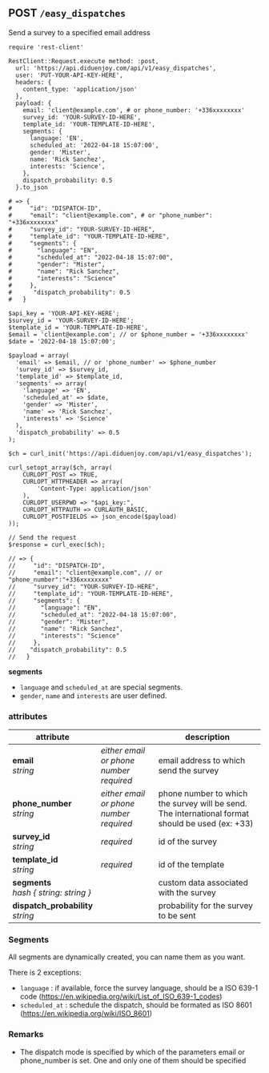 ## POST `/easy_dispatches`

Send a survey to a specified email address

```ruby--Rails
require 'rest-client'

RestClient::Request.execute method: :post,
  url: 'https://api.diduenjoy.com/api/v1/easy_dispatches',
  user: 'PUT-YOUR-API-KEY-HERE',
  headers: {
    content_type: 'application/json'
  },
  payload: {
    email: 'client@example.com', # or phone_number: '+336xxxxxxxx'
    survey_id: 'YOUR-SURVEY-ID-HERE',
    template_id: 'YOUR-TEMPLATE-ID-HERE',
    segments: {
      language: 'EN',
      scheduled_at: '2022-04-18 15:07:00',
      gender: 'Mister',
      name: 'Rick Sanchez',
      interests: 'Science',
    },
    dispatch_probability: 0.5
  }.to_json

# => {
#     "id": "DISPATCH-ID",
#     "email": "client@example.com", # or "phone_number": "+336xxxxxxxx"
#     "survey_id": "YOUR-SURVEY-ID-HERE",
#     "template_id": "YOUR-TEMPLATE-ID-HERE",
#     "segments": {
#       "language": "EN",
#       "scheduled_at": "2022-04-18 15:07:00",
#       "gender": "Mister",
#       "name": "Rick Sanchez",
#       "interests": "Science"
#     },
#      "dispatch_probability": 0.5
#   }
```

```php--php
$api_key = 'YOUR-API-KEY-HERE';
$survey_id = 'YOUR-SURVEY-ID-HERE';
$template_id = 'YOUR-TEMPLATE-ID-HERE',
$email = 'client@example.com'; // or $phone_number = '+336xxxxxxxx'
$date = '2022-04-18 15:07:00';

$payload = array(
  'email' => $email, // or 'phone_number' => $phone_number
  'survey_id' => $survey_id,
  'template_id' => $template_id,
  'segments' => array(
    'language' => 'EN',
    'scheduled_at' => $date,
    'gender' => 'Mister',
    'name' => 'Rick Sanchez',
    'interests' => 'Science'
  ),
  'dispatch_probability' => 0.5
);

$ch = curl_init('https://api.diduenjoy.com/api/v1/easy_dispatches');

curl_setopt_array($ch, array(
    CURLOPT_POST => TRUE,
    CURLOPT_HTTPHEADER => array(
        'Content-Type: application/json'
    ),
    CURLOPT_USERPWD => "$api_key:",
    CURLOPT_HTTPAUTH => CURLAUTH_BASIC,
    CURLOPT_POSTFIELDS => json_encode($payload)
));

// Send the request
$response = curl_exec($ch);

// => {
//     "id": "DISPATCH-ID",
//     "email": "client@example.com", // or "phone_number":"+336xxxxxxxx"
//     "survey_id": "YOUR-SURVEY-ID-HERE",
//     "template_id": "YOUR-TEMPLATE-ID-HERE",
//     "segments": {
//       "language": "EN",
//       "scheduled_at": "2022-04-18 15:07:00",
//       "gender": "Mister",
//       "name": "Rick Sanchez",
//       "interests": "Science"
//     },
//    "dispatch_probability": 0.5
//   }
```

<aside class="notice lang-specific"><b>segments</b>
  <ul>
    <li><code>language</code> and <code>scheduled_at</code> are special segments.</li>
    <li><code>gender</code>, <code>name</code> and <code>interests</code> are user defined.</li>
</aside>


### attributes

attribute          |     | description
------------- | --- | -------------
__email__<br>_string_  | _either email or phone number required_ | email address to which send the survey
__phone_number__<br>_string_  | _either email or phone number required_ | phone number to which the survey will be send. The international format should be used (ex: +33)
__survey_id__<br>_string_  | _required_ | id of the survey
__template_id__<br>_string_  | _required_| id of the template
__segments__<br>_hash { string: string }_ | | custom data associated with the survey
__dispatch_probability__<br>_string_ | | probability for the survey to be sent

### Segments

All segments are dynamically created, you can name them as you want.

There is 2 exceptions:

- `language` : if available, force the survey language, should be a ISO 639-1 code (https://en.wikipedia.org/wiki/List_of_ISO_639-1_codes)
- `scheduled_at` : schedule the dispatch, should be formated as ISO 8601 (https://en.wikipedia.org/wiki/ISO_8601)

### Remarks
- The dispatch mode is specified by which of the parameters email or phone_number is set. One and only one of them should be specified
